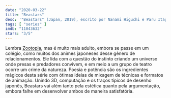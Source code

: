 ```yaml
---
date: "2020-03-22"
title: "Beastars"
desc: '"Beastars" (Japan, 2019), escrito por Nanami Higuchi e Paru Itagaki, com Jonah Scott, Chikahiro Kobayashi e Lara Jill Miller.'
tags: [ "series" ]
imdb: "11043632"
stars: "3/5"
---
```

Lembra [Zootopia](/zootopia), mas é muito mais adulto, embora se passe em um colégio, como muitos dos animes japoneses desse gênero de relacionamentos. Ele lida com a questão do instinto criando um universo onde presas e predadores convivem, e em meio a um grupo de teatro ocorre um crime da natureza. Poesia e potência são os ingredientes mágicos desta série com ótimas ideias de mixagem de técnicas e formatos de animação. Unindo 3D, computação e os traços típicos de desenho japonês, Beastars vai além tanto pela estética quanto pela argumentação, embora falhe em desenvolver ambos de maneira satisfatória.
